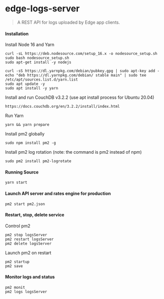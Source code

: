# edge-logs-server


> A REST API for logs uploaded by Edge app clients.

#### Installation

Install Node 16 and Yarn

    curl -sL https://deb.nodesource.com/setup_16.x -o nodesource_setup.sh
    sudo bash nodesource_setup.sh
    sudo apt-get install -y nodejs

    curl -sS https://dl.yarnpkg.com/debian/pubkey.gpg | sudo apt-key add -
    echo "deb https://dl.yarnpkg.com/debian/ stable main" | sudo tee /etc/apt/sources.list.d/yarn.list
    sudo apt update -y
    sudo apt install -y yarn

Install and run CouchDB v3.2.2 (use apt install process for Ubuntu 20.04)

    https://docs.couchdb.org/en/3.2.2/install/index.html

Run Yarn

    yarn && yarn prepare

Install pm2 globally

    sudo npm install pm2 -g

Install pm2 log rotation (note: the command is pm2 instead of npm)

    sudo pm2 install pm2-logrotate

#### Running Source

    yarn start

#### Launch API server and rates engine for production

    pm2 start pm2.json

#### Restart, stop, delete service

Control pm2

    pm2 stop logsServer
    pm2 restart logsServer
    pm2 delete logsServer

Launch pm2 on restart

    pm2 startup
    pm2 save

#### Monitor logs and status

    pm2 monit
    pm2 logs logsServer
